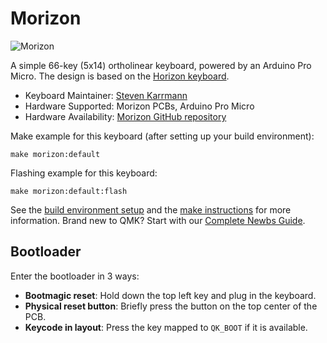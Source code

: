 # Morizon

![Morizon](https://i.imgur.com/2EEP412h.jpg)

A simple 66-key (5x14) ortholinear keyboard, powered by an Arduino Pro Micro. The design is based on the [Horizon keyboard](https://github.com/skarrmann/horizon).

* Keyboard Maintainer: [Steven Karrmann](https://github.com/skarrmann)
* Hardware Supported: Morizon PCBs, Arduino Pro Micro
* Hardware Availability: [Morizon GitHub repository](https://github.com/skarrmann/morizon)

Make example for this keyboard (after setting up your build environment):

    make morizon:default

Flashing example for this keyboard:

    make morizon:default:flash

See the [build environment setup](https://docs.qmk.fm/#/getting_started_build_tools) and the [make instructions](https://docs.qmk.fm/#/getting_started_make_guide) for more information. Brand new to QMK? Start with our [Complete Newbs Guide](https://docs.qmk.fm/#/newbs).

## Bootloader

Enter the bootloader in 3 ways:

* **Bootmagic reset**: Hold down the top left key and plug in the keyboard.
* **Physical reset button**: Briefly press the button on the top center of the PCB.
* **Keycode in layout**: Press the key mapped to `QK_BOOT` if it is available.
